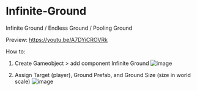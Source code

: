 # Infinite-Ground
Infinite Ground / Endless Ground / Pooling Ground

Preview:
https://youtu.be/A7DYiCROVRk

How to:
1. Create Gameobject > add component Infinite Ground
![image](https://user-images.githubusercontent.com/14213507/168417607-b7d0fa00-3382-4527-8a98-440ac6964187.png)

2. Assign Target (player), Ground Prefab, and Ground Size (size in world scale)
![image](https://user-images.githubusercontent.com/14213507/168417548-f2b95329-96a5-4efa-bf47-de48f1c7e4f8.png)
